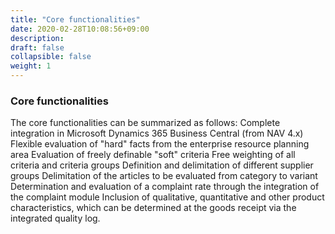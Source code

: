 ```yaml
---
title: "Core functionalities"
date: 2020-02-28T10:08:56+09:00
description: 
draft: false
collapsible: false
weight: 1
---
```

### Core functionalities

The core functionalities can be summarized as follows:
 Complete integration in Microsoft Dynamics 365 Business Central (from NAV 4.x)
 Flexible evaluation of "hard" facts from the enterprise resource planning area
 Evaluation of freely definable "soft" criteria
 Free weighting of all criteria and criteria groups
 Definition and delimitation of different supplier groups
 Delimitation of the articles to be evaluated from category to variant
 Determination and evaluation of a complaint rate through the integration of the complaint module
 Inclusion of qualitative, quantitative and other product characteristics, which can be determined at the 
 goods receipt via the integrated quality log.
